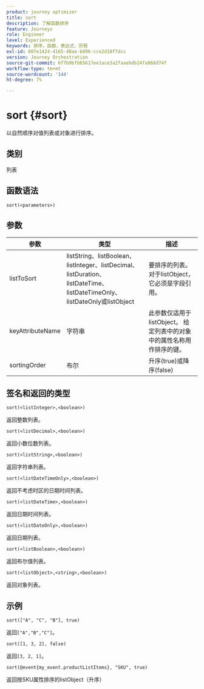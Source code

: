 ```yaml
---
product: journey optimizer
title: sort
description: 了解函数排序
feature: Journeys
role: Engineer
level: Experienced
keywords: 排序，函数，表达式，历程
exl-id: 607e1424-4165-48ae-b896-cce2d18f7dcc
version: Journey Orchestration
source-git-commit: 6f7b9bfb65617ee1ace3a2faaebdb24fa068d74f
workflow-type: tm+mt
source-wordcount: '144'
ht-degree: 7%

---
```


# sort {#sort}

以自然顺序对值列表或对象进行排序。

## 类别

列表

## 函数语法

`sort(<parameters>)`

## 参数

| 参数 | 类型 | 描述 |
|-----------|------------------|------------------|
| listToSort | listString、listBoolean、listInteger、listDecimal、listDuration、listDateTime、listDateTimeOnly、listDateOnly或listObject | 要排序的列表。 对于listObject，它必须是字段引用。 |
| keyAttributeName | 字符串 | 此参数仅适用于listObject。 给定列表中的对象中的属性名称用作排序的键。 |
| sortingOrder | 布尔 | 升序(true)或降序(false) |

## 签名和返回的类型

`sort(<listInteger>,<boolean>)`

返回整数列表。

`sort(<listDecimal>,<boolean>)`

返回小数位数列表。

`sort(<listString>,<boolean>)`

返回字符串列表。

`sort(<listDateTimeOnly>,<boolean>)`

返回不考虑时区的日期时间列表。

`sort(<listDateTime>,<boolean>)`

返回日期时间列表。

`sort(<listDateOnly>,<boolean>)`

返回日期列表。

`sort(<listBoolean>,<boolean>)`

返回布尔值列表。

`sort(<listObject>,<string>,<boolean>)`

返回对象列表。

## 示例

`sort(["A", "C", "B"], true)`

返回`["A","B","C"]`。

`sort([1, 3, 2], false)`

返回`[3, 2, 1]`。

`sort(@event{my_event.productListItems}, "SKU", true)`

返回按SKU属性排序的listObject（升序）


